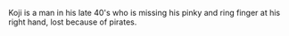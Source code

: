 Koji is a man in his late 40's who is missing his pinky and ring finger at his right hand, lost because of pirates.